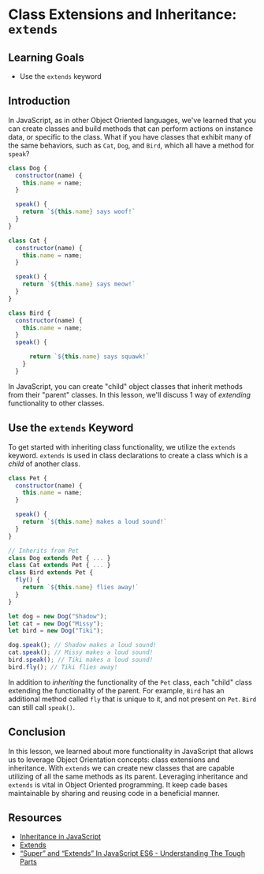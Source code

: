 # Class Extensions and Inheritance: `extends`

## Learning Goals

- Use the `extends` keyword

## Introduction

In JavaScript, as in other Object Oriented languages, we've learned
that you can create classes and build methods that can perform
actions on instance data, or specific to the class. What if you have
classes that exhibit many of the same behaviors, such as `Cat`, `Dog`,
and `Bird`, which all have a method for `speak`?

```js
class Dog {
  constructor(name) {
    this.name = name;
  }

  speak() {
    return `${this.name} says woof!`
  }
}

class Cat {
  constructor(name) {
    this.name = name;
  }

  speak() {
    return `${this.name} says meow!`
  }
}

class Bird {
  constructor(name) {
    this.name = name;
  }
  speak() {

      return `${this.name} says squawk!`
    }
  }
```

In JavaScript, you can create "child" object classes that inherit methods
from their "parent" classes. In this lesson, we'll discuss 1 way of
_extending_ functionality to other classes.

## Use the `extends` Keyword

To get started with inheriting class functionality, we utilize the `extends`
keyword. `extends` is used in class declarations to create a class which
is a _child_ of another class.

```js
class Pet {
  constructor(name) {
    this.name = name;
  }

  speak() {
    return `${this.name} makes a loud sound!`
  }
}

// Inherits from Pet
class Dog extends Pet { ... }
class Cat extends Pet { ... }
class Bird extends Pet {
  fly() {
    return `${this.name} flies away!`
  }
}

let dog = new Dog("Shadow");
let cat = new Dog("Missy");
let bird = new Dog("Tiki");

dog.speak(); // Shadow makes a loud sound!
cat.speak(); // Missy makes a loud sound!
bird.speak(); // Tiki makes a loud sound!
bird.fly(); // Tiki flies away!
```

In addition to _inheriting_ the functionality of the `Pet` class, each "child"
class extending the functionality of the parent. For example, `Bird` has an
additional method called `fly` that is unique to it, and not present on `Pet`.
`Bird` can still call `speak()`.

## Conclusion

In this lesson, we learned about more functionality in JavaScript that allows us to leverage
Object Orientation concepts: class extensions and inheritance. With `extends` we can create 
new classes that are capable utilizing of all the same methods as its parent. Leveraging
inheritance and `extends` is vital in Object Oriented programming. It keep cade bases maintainable
by sharing and reusing code in a beneficial manner.

## Resources

* [Inheritance in JavaScript](https://developer.mozilla.org/en-US/docs/Learn/JavaScript/Objects/Inheritance)
* [Extends](https://developer.mozilla.org/en-US/docs/Web/JavaScript/Reference/Classes/extends)
* [“Super” and “Extends” In JavaScript ES6 - Understanding The Tough Parts](https://medium.com/beginners-guide-to-mobile-web-development/super-and-extends-in-javascript-es6-understanding-the-tough-parts-6120372d3420)